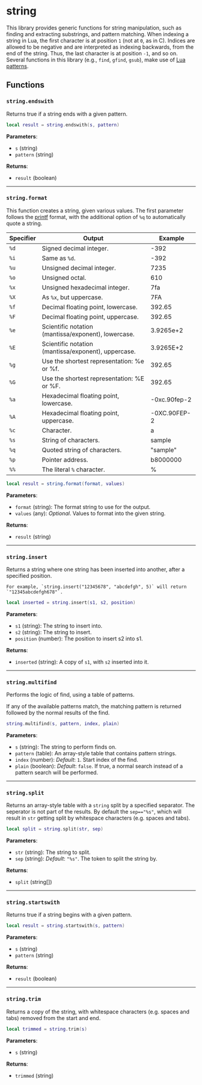 # string
<div class="search_terms" style="display: none">string</div>

<!---
	This file is autogenerated. Do not edit this file manually. Your changes will be ignored.
	More information: https://github.com/MWSE/MWSE/tree/master/docs
-->

This library provides generic functions for string manipulation, such as finding and extracting substrings, and pattern matching. When indexing a string in Lua, the first character is at position `1` (not at `0`, as in C). Indices are allowed to be negative and are interpreted as indexing backwards, from the end of the string. Thus, the last character is at position `-1`, and so on.
Several functions in this library (e.g., `find`, `gfind`, `gsub`), make use of [Lua patterns](https://www.lua.org/pil/20.2.html).

## Functions

### `string.endswith`
<div class="search_terms" style="display: none">endswith</div>

Returns true if a string ends with a given pattern.

```lua
local result = string.endswith(s, pattern)
```

**Parameters**:

* `s` (string)
* `pattern` (string)

**Returns**:

* `result` (boolean)

***

### `string.format`
<div class="search_terms" style="display: none">format</div>

This function creates a string, given various values. The first parameter follows the [printf](http://www.cplusplus.com/reference/cstdio/printf) format, with the additional option of `%q` to automatically quote a string.

Specifier | Output												  | Example
--------- | ------------------------------------------------------- | -------------
`%d`	  | Signed decimal integer.								 | -392
`%i`	  | Same as `%d`.										   | -392
`%u`	  | Unsigned decimal integer.							   | 7235
`%o`	  | Unsigned octal.										 | 610
`%x`	  | Unsigned hexadecimal integer.						   | 7fa
`%X`	  | As `%x`, but uppercase.								 | 7FA
`%f`	  | Decimal floating point, lowercase.					  | 392.65
`%F`	  | Decimal floating point, uppercase.					  | 392.65
`%e`	  | Scientific notation (mantissa/exponent), lowercase.	 | 3.9265e+2
`%E`	  | Scientific notation (mantissa/exponent), uppercase.	 | 3.9265E+2
`%g`	  | Use the shortest representation: %e or %f.			  | 392.65
`%G`	  | Use the shortest representation: %E or %F.			  | 392.65
`%a`	  | Hexadecimal floating point, lowercase.				  | -0xc.90fep-2
`%A`	  | Hexadecimal floating point, uppercase.				  | -0XC.90FEP-2
`%c`	  | Character.											  | a
`%s`	  | String of characters.								   | sample
`%q`	  | Quoted string of characters.							| "sample"
`%p`	  | Pointer address.										| b8000000
`%%`	  | The literal `%` character.							  | %

```lua
local result = string.format(format, values)
```

**Parameters**:

* `format` (string): The format string to use for the output.
* `values` (any): *Optional*. Values to format into the given string.

**Returns**:

* `result` (string)

***

### `string.insert`
<div class="search_terms" style="display: none">insert</div>

Returns a string where one string has been inserted into another, after a specified position.
		
	For example, `string.insert("12345678", "abcdefgh", 5)` will return `"12345abcdefgh678"`.

```lua
local inserted = string.insert(s1, s2, position)
```

**Parameters**:

* `s1` (string): The string to insert into.
* `s2` (string): The string to insert.
* `position` (number): The position to insert s2 into s1.

**Returns**:

* `inserted` (string): A copy of `s1`, with `s2` inserted into it.

***

### `string.multifind`
<div class="search_terms" style="display: none">multifind</div>

Performs the logic of find, using a table of patterns.

If any of the available patterns match, the matching pattern is returned followed by the normal results of the find.

```lua
string.multifind(s, pattern, index, plain)
```

**Parameters**:

* `s` (string): The string to perform finds on.
* `pattern` (table): An array-style table that contains pattern strings.
* `index` (number): *Default*: `1`. Start index of the find.
* `plain` (boolean): *Default*: `false`. If true, a normal search instead of a pattern search will be performed.

***

### `string.split`
<div class="search_terms" style="display: none">split</div>

Returns an array-style table with a `string` split by a specified separator. The seperator is not part of the results. By default the `sep=="%s"`, which will result in `str` getting split by whitespace characters (e.g. spaces and tabs).

```lua
local split = string.split(str, sep)
```

**Parameters**:

* `str` (string): The string to split.
* `sep` (string): *Default*: `"%s"`. The token to split the string by.

**Returns**:

* `split` (string[])

***

### `string.startswith`
<div class="search_terms" style="display: none">startswith</div>

Returns true if a string begins with a given pattern.

```lua
local result = string.startswith(s, pattern)
```

**Parameters**:

* `s` (string)
* `pattern` (string)

**Returns**:

* `result` (boolean)

***

### `string.trim`
<div class="search_terms" style="display: none">trim</div>

Returns a copy of the string, with whitespace characters (e.g. spaces and tabs) removed from the start and end.

```lua
local trimmed = string.trim(s)
```

**Parameters**:

* `s` (string)

**Returns**:

* `trimmed` (string)

